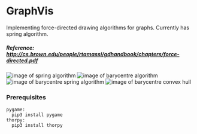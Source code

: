 # GraphVis

 Implementing force-directed drawing algorithms for graphs. Currently has spring algorithm.
 
 ##### Reference: http://cs.brown.edu/people/rtamassi/gdhandbook/chapters/force-directed.pdf
 
![image of spring algorithm](https://i.imgur.com/a9E3FZb.png)
![image of barycentre algorithm](https://i.imgur.com/DDFmfL1.png)
![image of barycentre spring algorithm](https://i.imgur.com/9mWfEpi.png)
![image of barycentre convex hull](https://i.imgur.com/ejrfxeo.png)

### Prerequisites

```
pygame:
  pip3 install pygame
thorpy:
  pip3 install thorpy
```
